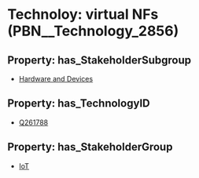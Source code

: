 # Technoloy: __virtual NFs__ (PBN__Technology_2856)

## Property: has_StakeholderSubgroup

* [Hardware and Devices](PBN__TechSubgroup_117)

## Property: has_TechnologyID

* [Q261788](Q261788)

## Property: has_StakeholderGroup

* [IoT](PBN__TechGroup_16)

